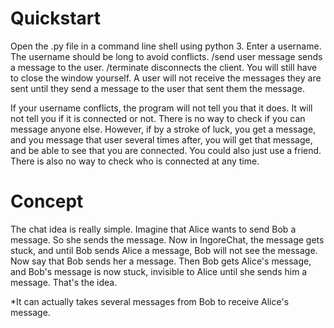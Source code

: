 # Quickstart

Open the .py file in a command line shell using python 3. Enter a username. The username should be long to avoid conflicts. /send user message sends a message to the user. /terminate disconnects the client. You will still have to close the window yourself. A user will not receive the messages they are sent until they send a message to the user that sent them the message.

If your username conflicts, the program will not tell you that it does. It will not tell you if it is connected or not. There is no way to check if you can message anyone else. However, if by a stroke of luck, you get a message, and you message that user several times after, you will get that message, and be able to see that you are connected. You could also just use a friend. There is also no way to check who is connected at any time. 

# Concept

The chat idea is really simple. Imagine that Alice wants to send Bob a message. So she sends the message. Now in IngoreChat, the message gets stuck, and until Bob sends Alice a message, Bob will not see the message. Now say that Bob sends her a message. Then Bob gets Alice's message, and Bob's message is now stuck, invisible to Alice until she sends him a message. That's the idea.

*It can actually takes several messages from Bob to receive Alice's message. 

